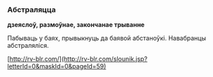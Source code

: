 ### Абстраляцца
**дзеяслоў, размоўнае, закончанае трыванне**

Пабываць у баях, прывыкнуць да баявой абстаноўкі. Навабранцы абстраляліся.

<a rel="author">[http://rv-blr.com/](http://rv-blr.com/slounik.jsp?letterId=0&maskId=0&pageId=59)</a>
